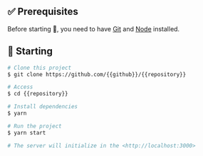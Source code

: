 ## :white_check_mark: Prerequisites

Before starting :checkered_flag:, you need to have [Git](https://git-scm.com) and [Node](https://nodejs.org/en/) installed.

## :checkered_flag: Starting

```bash
# Clone this project
$ git clone https://github.com/{{github}}/{{repository}}

# Access
$ cd {{repository}}

# Install dependencies
$ yarn

# Run the project
$ yarn start

# The server will initialize in the <http://localhost:3000>
```
